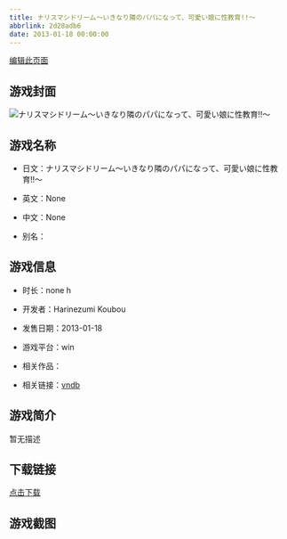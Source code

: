 ```yaml
---
title: ナリスマシドリーム～いきなり隣のパパになって、可愛い娘に性教育!!～
abbrlink: 2d28adb6
date: 2013-01-18 00:00:00
---
```

[编辑此页面](https://github.com/ACG-3/ADV3-source/blob/main/source/_posts/%E3%83%8A%E3%83%AA%E3%82%B9%E3%83%9E%E3%82%B7%E3%83%89%E3%83%AA%E3%83%BC%E3%83%A0%EF%BD%9E%E3%81%84%E3%81%8D%E3%81%AA%E3%82%8A%E9%9A%A3%E3%81%AE%E3%83%91%E3%83%91%E3%81%AB%E3%81%AA%E3%81%A3%E3%81%A6%E3%80%81%E5%8F%AF%E6%84%9B%E3%81%84%E5%A8%98%E3%81%AB%E6%80%A7%E6%95%99%E8%82%B2%21%21%EF%BD%9E.md)

## 游戏封面

![ナリスマシドリーム～いきなり隣のパパになって、可愛い娘に性教育!!～](https://pan.timero.xyz/d/onedrive/img_lib_001/%E3%83%8A%E3%83%AA%E3%82%B9%E3%83%9E%E3%82%B7%E3%83%89%E3%83%AA%E3%83%BC%E3%83%A0%EF%BD%9E%E3%81%84%E3%81%8D%E3%81%AA%E3%82%8A%E9%9A%A3%E3%81%AE%E3%83%91%E3%83%91%E3%81%AB%E3%81%AA%E3%81%A3%E3%81%A6%E3%80%81%E5%8F%AF%E6%84%9B%E3%81%84%E5%A8%98%E3%81%AB%E6%80%A7%E6%95%99%E8%82%B2!!%EF%BD%9E_cover.avif)


## 游戏名称

- 日文：ナリスマシドリーム～いきなり隣のパパになって、可愛い娘に性教育!!～
- 英文：None
- 中文：None

- 别名：


## 游戏信息

- 时长：none h
- 开发者：Harinezumi Koubou
- 发售日期：2013-01-18
- 游戏平台：win
- 相关作品：

- 相关链接：[vndb](https://vndb.org/v16642)


## 游戏简介

暂无描述


## 下载链接

[点击下载](https://pan.timero.xyz/onedrive/adv_lib_001/%E3%83%8A%E3%83%AA%E3%82%B9%E3%83%9E%E3%82%B7%E3%83%89%E3%83%AA%E3%83%BC%E3%83%A0%EF%BD%9E%E3%81%84%E3%81%8D%E3%81%AA%E3%82%8A%E9%9A%A3%E3%81%AE%E3%83%91%E3%83%91%E3%81%AB%E3%81%AA%E3%81%A3%E3%81%A6%E3%80%81%E5%8F%AF%E6%84%9B%E3%81%84%E5%A8%98%E3%81%AB%E6%80%A7%E6%95%99%E8%82%B2%21%21%EF%BD%9E)


## 游戏截图


